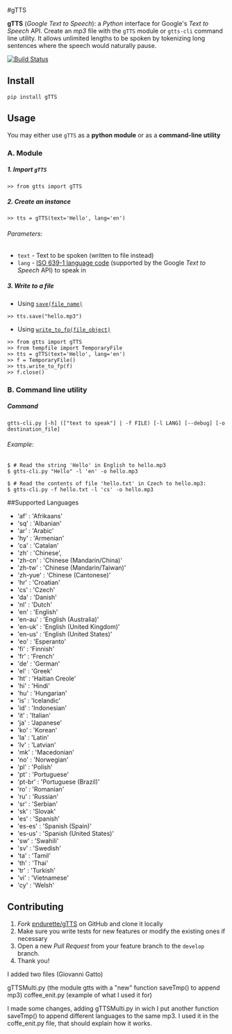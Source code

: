 #gTTS

**gTTS** (_Google Text to Speech_): a *Python* interface for Google's _Text to Speech_ API. Create an _mp3_ file with the `gTTS` module or `gtts-cli` command line utility. It allows unlimited lengths to be spoken by tokenizing long sentences where the speech would naturally pause.

[![Build Status](https://travis-ci.org/pndurette/gTTS.svg?branch=master)](https://travis-ci.org/pndurette/gTTS)

## Install

    pip install gTTS

## Usage

You may either use `gTTS` as a **__python module__** or as a **__command-line utility__**

### A. Module

##### 1. Import `gTTS`

```
>> from gtts import gTTS
```

##### 2. Create an instance

```
>> tts = gTTS(text='Hello', lang='en')
```

###### _Parameters:_
*  `text` - Text to be spoken (written to file instead)
*  `lang` - [ISO 639-1 language code](#lang_list) (supported by the Google _Text to Speech_ API) to speak in

##### 3. Write to a file

* Using [`save(file_name)`](https://github.com/pndurette/gTTS/blob/master/gtts/tts.py#L91)
   
```
>> tts.save("hello.mp3")
```

* Using [`write_to_fp(file_object)`](https://github.com/pndurette/gTTS/blob/master/gtts/tts.py#L97)
   
```  
>> from gtts import gTTS
>> from tempfile import TemporaryFile
>> tts = gTTS(text='Hello', lang='en')
>> f = TemporaryFile()
>> tts.write_to_fp(f)
>> f.close()
```

### B. Command line utility

##### Command
```
gtts-cli.py [-h] (["text to speak"] | -f FILE) [-l LANG] [--debug] [-o destination_file]
```
 
###### _Example:_
  
```
$ # Read the string 'Hello' in English to hello.mp3
$ gtts-cli.py "Hello" -l 'en' -o hello.mp3

$ # Read the contents of file 'hello.txt' in Czech to hello.mp3:
$ gtts-cli.py -f hello.txt -l 'cs' -o hello.mp3
```

##Supported Languages<a name="lang_list"></a>

  * 'af' : 'Afrikaans'
  * 'sq' : 'Albanian'
  * 'ar' : 'Arabic'
  * 'hy' : 'Armenian'
  * 'ca' : 'Catalan'
  * 'zh' : 'Chinese',
  * 'zh-cn' : 'Chinese (Mandarin/China)'
  * 'zh-tw' : 'Chinese (Mandarin/Taiwan)'
  * 'zh-yue' : 'Chinese (Cantonese)'
  * 'hr' : 'Croatian'
  * 'cs' : 'Czech'
  * 'da' : 'Danish'
  * 'nl' : 'Dutch'
  * 'en' : 'English'
  * 'en-au' : 'English (Australia)'
  * 'en-uk' : 'English (United Kingdom)'
  * 'en-us' : 'English (United States)'
  * 'eo' : 'Esperanto'
  * 'fi' : 'Finnish'
  * 'fr' : 'French'
  * 'de' : 'German'
  * 'el' : 'Greek'
  * 'ht' : 'Haitian Creole'
  * 'hi' : 'Hindi'
  * 'hu' : 'Hungarian'
  * 'is' : 'Icelandic'
  * 'id' : 'Indonesian'
  * 'it' : 'Italian'
  * 'ja' : 'Japanese'
  * 'ko' : 'Korean'
  * 'la' : 'Latin'
  * 'lv' : 'Latvian'
  * 'mk' : 'Macedonian'
  * 'no' : 'Norwegian'
  * 'pl' : 'Polish'
  * 'pt' : 'Portuguese'
  * 'pt-br' : 'Portuguese (Brazil)'
  * 'ro' : 'Romanian'
  * 'ru' : 'Russian'
  * 'sr' : 'Serbian'
  * 'sk' : 'Slovak'
  * 'es' : 'Spanish'
  * 'es-es' : 'Spanish (Spain)'
  * 'es-us' : 'Spanish (United States)'
  * 'sw' : 'Swahili'
  * 'sv' : 'Swedish'
  * 'ta' : 'Tamil'
  * 'th' : 'Thai'
  * 'tr' : 'Turkish'
  * 'vi' : 'Vietnamese'
  * 'cy' : 'Welsh'

Contributing
------------

1. _Fork_ [pndurette/gTTS](https://github.com/pndurette/gTTS) on GitHub and clone it locally
2. Make sure you write tests for new features or modify the existing ones if necessary
3. Open a new _Pull Request_ from your feature branch to the `develop` branch.
4. Thank you!


I added two files (Giovanni Gatto)

gTTSMulti.py (the module gtts with a "new" function saveTmp() to append mp3)
coffee_enit.py (example of what I used it for)

I made some changes, adding gTTSMulti.py in wich I put another function saveTmp() to append different languages to the same mp3. I used it in the coffe_enit.py file, that should explain how it works.

